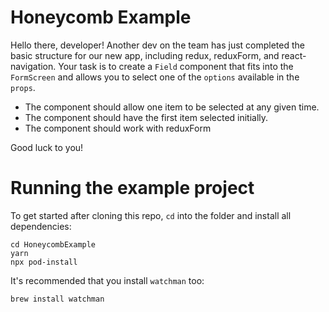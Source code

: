 # Honeycomb Example

Hello there, developer!  Another dev on the team has just completed the basic structure for our new app, including redux, reduxForm, and react-navigation.  Your task is to create a `Field` component that fits into the `FormScreen` and allows you to select one of the `options` available in the `props`.

* The component should allow one item to be selected at any given time.
* The component should have the first item selected initially.
* The component should work with reduxForm

Good luck to you!

# Running the example project

To get started after cloning this repo, `cd` into the folder and install all dependencies:

```
cd HoneycombExample
yarn
npx pod-install
```

It's recommended that you install `watchman` too:

`brew install watchman`